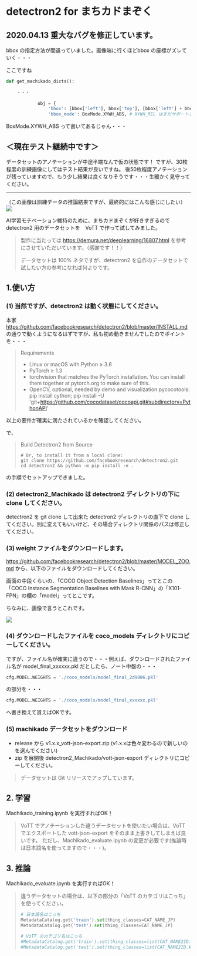 # detectron2 for まちカドまぞく

## 2020.04.13 重大なバグを修正しています。

bbox の指定方法が間違っていました。画像端に行くほどbbox の座標がズレていく・・・

ここですね
```python
def get_machikado_dicts():
    
    ・・・
    
            obj = {
                'bbox': [bbox['left'], bbox['top'], [bbox['left'] + bbox['width'], bbox['top'] + bbox['height']],
                'bbox_mode': BoxMode.XYWH_ABS, # XYWH_REL はまだサポートされていないらしい
```

BoxMode.XYWH_ABS って書いてあるじゃん・・・

## ＜現在テスト継続中です＞

データセットのアノテーションが中途半端なんで仮の状態です！
ですが、30枚程度の訓練画像にしてはテスト結果が良いですね。
後50枚程度アノテーションが残っていますので、もう少し結果は良くなりそうです・・・生暖かく見守ってください。

---

（この画像は訓練データの推論結果ですが、最終的にはこんな感じにしたい）
<img src=https://user-images.githubusercontent.com/33882378/79041969-d4473e00-7c2e-11ea-9072-b24d55bb4762.jpg>

AI学習モチベーション維持のために、まちカドまぞくが好きすぎるので detectron2 用のデータセットを　VoTT で作って試してみました。

> 製作に当たっては https://demura.net/deeplearning/16807.html を参考にさせていただいています。（感謝です！！）
>
> データセットは 100% ネタですが、detectron2 を自作のデータセットで試したい方の参考になれば何よりです。

## 1.使い方

### (1) 当然ですが、detectron2 は動く状態にしてください。
本家 https://github.com/facebookresearch/detectron2/blob/master/INSTALL.md の通りで動くようになるはずですが、私も初め動きませんでしたのでポイントを・・・

> Requirements
>
>    * Linux or macOS with Python ≥ 3.6
>    * PyTorch ≥ 1.3
>    * torchvision that matches the PyTorch installation. You can install them together at pytorch.org to make sure of this.
>    * OpenCV, optional, needed by demo and visualization pycocotools: pip install cython; pip install -U 'git+https://github.com/cocodataset/cocoapi.git#subdirectory=PythonAPI'

以上の要件が確実に満たされているかを確認してください。

で、

> Build Detectron2 from Source
> 
> ```
> # Or, to install it from a local clone:
> git clone https://github.com/facebookresearch/detectron2.git
> cd detectron2 && python -m pip install -e .
> ```

の手順でセットアップできました。

### (2) detectron2_Machikado は detectron2 ディレクトリの下に clone してください。
detectron2 を git clone して出来た detectron2 ディレクトリの直下で clone してください。別に変えてもいいけど、その場合ディレクトリ関係のパスは修正してください。

### (3) weight ファイルをダウンロードします。

https://github.com/facebookresearch/detectron2/blob/master/MODEL_ZOO.md から、以下のファイルをダウンロードしてください。

画面の中段くらいの、「COCO Object Detection Baselines」ってとこの「COCO Instance Segmentation Baselines with Mask R-CNN」の「X101-FPN」の欄の「model」ってとこです。

ちなみに、画像で言うとこれです。
 
<img src=https://user-images.githubusercontent.com/33882378/79058377-3a23dc00-7ca8-11ea-9622-a8e4c8ea53f8.jpg>

### (4) ダウンロードしたファイルを coco_models ディレクトリにコピーしてください。

ですが、ファイル名が確実に違うので・・・例えば、ダウンロードされたファイル名が model_final_xxxxxx.pkl だとしたら、ノート中盤の・・・

```python
cfg.MODEL.WEIGHTS = './coco_models/model_final_2d9806.pkl'
```

の部分を・・・

```python
cfg.MODEL.WEIGHTS = './coco_models/model_final_xxxxxx.pkl'
```

へ書き換えて貰えばOKです。

### (5) machikado データセットをダウンロード

* release から v1.x.x_vott-json-export.zip (v1.x.xは色々変わるので新しいのを選んでください)
* zip を展開後 detectron2_Machikado/vott-json-export ディレクトリにコピーしてください。

> データセットは Git リリースでアップしています。

## 2. 学習

Machikado_training.ipynb を実行すればOK！

> VoTT でアノテーションした違うデータセットを使いたい場合は、VoTT でエクスポートした vott-json-export をそのまま上書きしてしまえば良いです。
> ただし、Machikado_evaluate.ipynb の変更が必要です(推論時は日本語名を使ってますので・・・)。

## 3. 推論

Machikado_evaluate.ipynb を実行すればOK！

> 違うデータセットの場合は、以下の部分の「VoTT のカテゴリはこっち」を使ってください。
> 
> ```python
> # 日本語名はこっち
> MetadataCatalog.get('train').set(thing_classes=CAT_NAME_JP)
> MetadataCatalog.get('test').set(thing_classes=CAT_NAME_JP)
> 
> # VoTT のカテゴリ名はこっち
> #MetadataCatalog.get('train').set(thing_classes=list(CAT_NAME2ID.keys()))
> #MetadataCatalog.get('test').set(thing_classes=list(CAT_NAME2ID.keys()))
> ```
